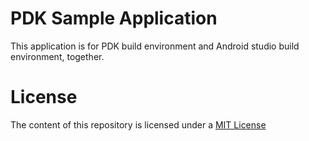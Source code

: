 # PDK Sample Application

This application is for PDK build environment and Android studio build environment, together.

# License

The content of this repository is licensed under a
[MIT License](https://opensource.org/licenses/MIT)